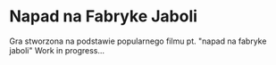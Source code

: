 # Napad na Fabryke Jaboli
Gra stworzona na podstawie popularnego filmu pt. "napad na fabryke jaboli"
Work in progress...
